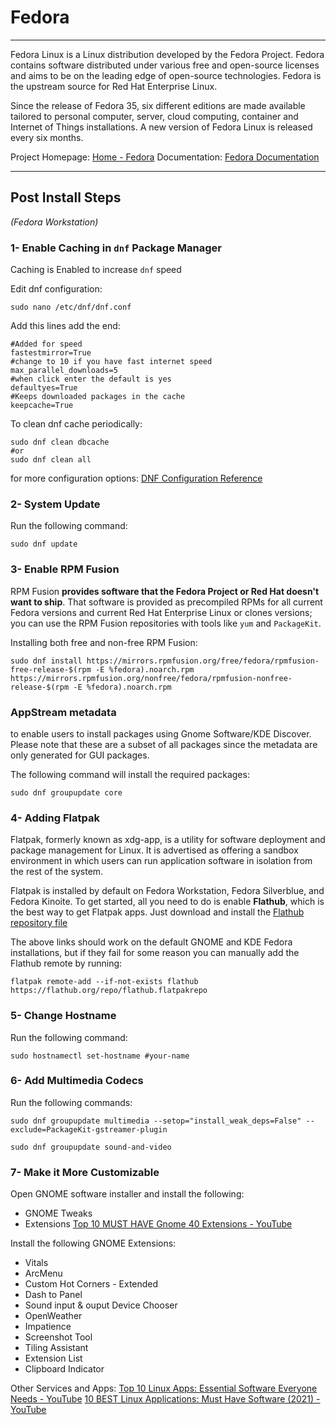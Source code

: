 # Fedora
---
Fedora Linux is a Linux distribution developed by the Fedora Project. Fedora contains software distributed under various free and open-source licenses and aims to be on the leading edge of open-source technologies. Fedora is the upstream source for Red Hat Enterprise Linux.

Since the release of Fedora 35, six different editions are made available tailored to personal computer, server, cloud computing, container and Internet of Things installations. A new version of Fedora Linux is released every six months.

Project Homepage: [Home - Fedora](https://getfedora.org/en/)
Documentation: [Fedora Documentation](https://docs.fedoraproject.org/en-US/docs/)

---
## Post Install Steps
*(Fedora Workstation)*

### 1- Enable Caching in `dnf` Package Manager
Caching is Enabled to increase `dnf` speed

Edit dnf configuration:
```shell
sudo nano /etc/dnf/dnf.conf
```
Add this lines add the end:
```shell
#Added for speed
fastestmirror=True
#change to 10 if you have fast internet speed
max_parallel_downloads=5
#when click enter the default is yes
defaultyes=True
#Keeps downloaded packages in the cache
keepcache=True
```
To clean dnf cache periodically:
```shell
sudo dnf clean dbcache
#or
sudo dnf clean all
```
for more configuration options: [DNF Configuration Reference](https://dnf.readthedocs.io/en/latest/conf_ref.html)

### 2- System Update

Run the following command:
```shell
sudo dnf update
```

### 3- Enable RPM Fusion

RPM Fusion **provides software that the Fedora Project or Red Hat doesn't want to ship**. That software is provided as precompiled RPMs for all current Fedora versions and current Red Hat Enterprise Linux or clones versions; you can use the RPM Fusion repositories with tools like `yum` and `PackageKit`.

Installing both free and non-free RPM Fusion:
```shell
sudo dnf install https://mirrors.rpmfusion.org/free/fedora/rpmfusion-free-release-$(rpm -E %fedora).noarch.rpm https://mirrors.rpmfusion.org/nonfree/fedora/rpmfusion-nonfree-release-$(rpm -E %fedora).noarch.rpm
```

### AppStream metadata
to enable users to install packages using Gnome Software/KDE Discover. Please note that these are a subset of all packages since the metadata are only generated for GUI packages.

The following command will install the required packages:
```shell
sudo dnf groupupdate core
```

### 4- Adding Flatpak

Flatpak, formerly known as xdg-app, is a utility for software deployment and package management for Linux. It is advertised as offering a sandbox environment in which users can run application software in isolation from the rest of the system.

Flatpak is installed by default on Fedora Workstation, Fedora Silverblue, and Fedora Kinoite. To get started, all you need to do is enable **Flathub**, which is the best way to get Flatpak apps. Just download and install the [Flathub repository file](https://flathub.org/repo/flathub.flatpakrepo)

The above links should work on the default GNOME and KDE Fedora installations, but if they fail for some reason you can manually add the Flathub remote by running:
```shell
flatpak remote-add --if-not-exists flathub https://flathub.org/repo/flathub.flatpakrepo
```

### 5- Change Hostname

Run the following command:
```shell
sudo hostnamectl set-hostname #your-name
```

### 6- Add Multimedia Codecs

Run the following commands:
```shell
sudo dnf groupupdate multimedia --setop="install_weak_deps=False" --exclude=PackageKit-gstreamer-plugin

sudo dnf groupupdate sound-and-video
```

### 7- Make it More Customizable

Open GNOME software installer and install the following:
- GNOME Tweaks
- Extensions [Top 10 MUST HAVE Gnome 40 Extensions - YouTube](https://www.youtube.com/watch?v=TTPjZUo44-k)

Install the following GNOME Extensions:
- Vitals
- ArcMenu
- Custom Hot Corners - Extended
- Dash to Panel
- Sound input & ouput Device Chooser
- OpenWeather
- Impatience
- Screenshot Tool
- Tiling Assistant
- Extension List
- Clipboard Indicator

Other Services and Apps:
[Top 10 Linux Apps: Essential Software Everyone Needs - YouTube](https://www.youtube.com/watch?v=xeVJydgFKWo)
[10 BEST Linux Applications: Must Have Software (2021) - YouTube](https://www.youtube.com/watch?v=61tHrSFkPFo)
